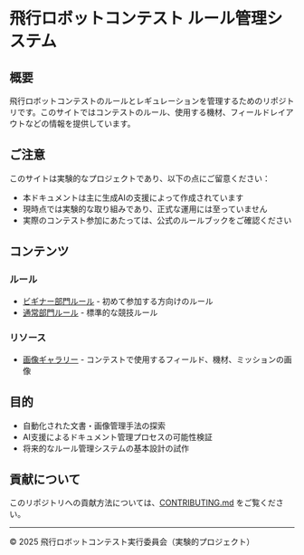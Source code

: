 # 飛行ロボットコンテスト ルール管理システム

## 概要

飛行ロボットコンテストのルールとレギュレーションを管理するためのリポジトリです。このサイトではコンテストのルール、使用する機材、フィールドレイアウトなどの情報を提供しています。

## ご注意

このサイトは実験的なプロジェクトであり、以下の点にご留意ください：

- 本ドキュメントは主に生成AIの支援によって作成されています
- 現時点では実験的な取り組みであり、正式な運用には至っていません
- 実際のコンテスト参加にあたっては、公式のルールブックをご確認ください

## コンテンツ

### ルール

- [ビギナー部門ルール](beginner/) - 初めて参加する方向けのルール
- [通常部門ルール](regular/) - 標準的な競技ルール

### リソース

- [画像ギャラリー](images/) - コンテストで使用するフィールド、機材、ミッションの画像

## 目的

- 自動化された文書・画像管理手法の探索
- AI支援によるドキュメント管理プロセスの可能性検証
- 将来的なルール管理システムの基本設計の試作

## 貢献について

このリポジトリへの貢献方法については、[CONTRIBUTING.md](https://github.com/Yaaasoh/flying-robot-contest-rules-public/blob/main/CONTRIBUTING.md) をご覧ください。

---

© 2025 飛行ロボットコンテスト実行委員会（実験的プロジェクト）
